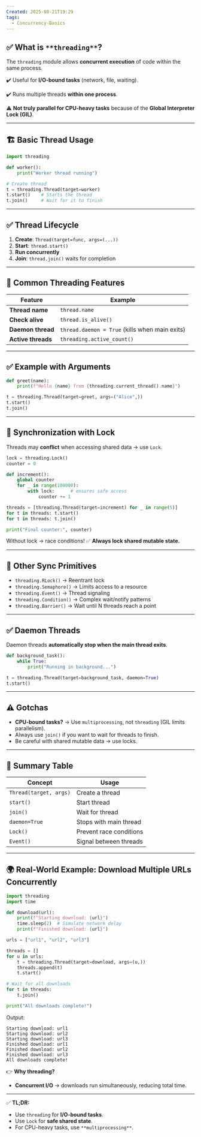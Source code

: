 ```yaml
---
Created: 2025-08-21T19:29
tags:
  - Concurrency-Basics
---
```

## ✅ **What is** `**threading**`**?**

The `threading` module allows **concurrent execution** of code within the same process.

✔️ Useful for **I/O-bound tasks** (network, file, waiting).

✔️ Runs multiple threads **within one process**.

⚠️ **Not truly parallel for CPU-heavy tasks** because of the **Global Interpreter Lock (GIL)**.

---

## 🏗 **Basic Thread Usage**

```Python
import threading

def worker():
    print("Worker thread running")

# Create thread
t = threading.Thread(target=worker)
t.start()    # Starts the thread
t.join()     # Wait for it to finish
```

---

## ✅ **Thread Lifecycle**

1. **Create**: `Thread(target=func, args=(...))`
2. **Start**: `thread.start()`
3. **Run concurrently**
4. **Join**: `thread.join()` waits for completion

---

## 🔹 **Common Threading Features**

|Feature|Example|
|---|---|
|**Thread name**|`thread.name`|
|**Check alive**|`thread.is_alive()`|
|**Daemon thread**|`thread.daemon = True` (kills when main exits)|
|**Active threads**|`threading.active_count()`|

---

## ✅ **Example with Arguments**

```Python
def greet(name):
    print(f"Hello {name} from {threading.current_thread().name}")

t = threading.Thread(target=greet, args=("Alice",))
t.start()
t.join()
```

---

## 🔄 **Synchronization with Lock**

Threads may **conflict** when accessing shared data → use `Lock`.

```Python
lock = threading.Lock()
counter = 0

def increment():
    global counter
    for _ in range(100000):
        with lock:      # ensures safe access
            counter += 1

threads = [threading.Thread(target=increment) for _ in range(5)]
for t in threads: t.start()
for t in threads: t.join()

print("Final counter:", counter)
```

Without lock → race conditions! ✅ **Always lock shared mutable state.**

---

## 🔹 **Other Sync Primitives**

- `threading.RLock()` → Reentrant lock
- `threading.Semaphore()` → Limits access to a resource
- `threading.Event()` → Thread signaling
- `threading.Condition()` → Complex wait/notify patterns
- `threading.Barrier()` → Wait until N threads reach a point

---

## ✅ **Daemon Threads**

Daemon threads **automatically stop when the main thread exits**.

```Python
def background_task():
    while True:
        print("Running in background...")

t = threading.Thread(target=background_task, daemon=True)
t.start()
```

---

## ⚠️ **Gotchas**

- **CPU-bound tasks?** → Use `multiprocessing`, not `threading` (GIL limits parallelism).
- Always use `join()` if you want to wait for threads to finish.
- Be careful with shared mutable data → use locks.

---

## 📌 **Summary Table**

|Concept|Usage|
|---|---|
|`Thread(target, args)`|Create a thread|
|`start()`|Start thread|
|`join()`|Wait for thread|
|`daemon=True`|Stops with main thread|
|`Lock()`|Prevent race conditions|
|`Event()`|Signal between threads|

---

## 🌍 **Real-World Example: Download Multiple URLs Concurrently**

```Python
import threading
import time

def download(url):
    print(f"Starting download: {url}")
    time.sleep(2)  # Simulate network delay
    print(f"Finished download: {url}")

urls = ["url1", "url2", "url3"]

threads = []
for u in urls:
    t = threading.Thread(target=download, args=(u,))
    threads.append(t)
    t.start()

# Wait for all downloads
for t in threads:
    t.join()

print("All downloads complete!")
```

Output:

```Plain
Starting download: url1
Starting download: url2
Starting download: url3
Finished download: url1
Finished download: url2
Finished download: url3
All downloads complete!
```

👉 **Why threading?**

- **Concurrent I/O** → downloads run simultaneously, reducing total time.

---

✅ **TL;DR:**

- Use `threading` for **I/O-bound tasks**.
- Use `Lock` for **safe shared state**.
- For CPU-heavy tasks, use `**multiprocessing**`.
